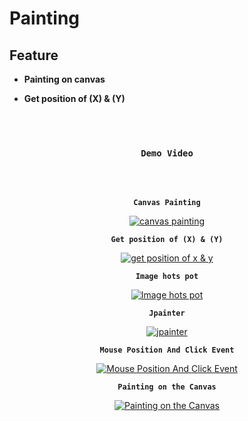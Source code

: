 # **Painting**

## **Feature**

* **Painting on canvas**

* **Get position of (X) & (Y)**

<br>
<br>

<center> 

### **`Demo Video`**

<br>
<br>

**`Canvas Painting`**

[![canvas painting](https://i.ytimg.com/vi/dcmXiYCBnt0/maxresdefault.jpg)](https://youtu.be/dcmXiYCBnt0 "canvas painting")

**`Get position of (X) & (Y)`**

[![get position of x & y](https://i.ytimg.com/vi/PRNZecq9TiE/maxresdefault.jpg)](https://youtu.be/PRNZecq9TiE "get position of x & y")

**`Image hots pot`**

[![Image hots pot](https://i.ytimg.com/vi/M7OxSZ2sVuw/maxresdefault.jpg)](https://youtu.be/M7OxSZ2sVuw "Image hots pot")

**`Jpainter`**

[![jpainter](https://i.ytimg.com/vi/ocUBAA-zlAg/maxresdefault.jpg)](https://youtu.be/ocUBAA-zlAg "jpainter")

**`Mouse Position And Click Event`**

[![Mouse Position And Click Event](https://i.ytimg.com/vi/d3Mh6BJaX3M/maxresdefault.jpg)](https://youtu.be/d3Mh6BJaX3M "Mouse Position And Click Event")

**`Painting on the Canvas`**

[![Painting on the Canvas](https://i.ytimg.com/vi/bI1OOCf8GPE/maxresdefault.jpg)](https://youtu.be/bI1OOCf8GPE "Painting on the Canvas")

</center>